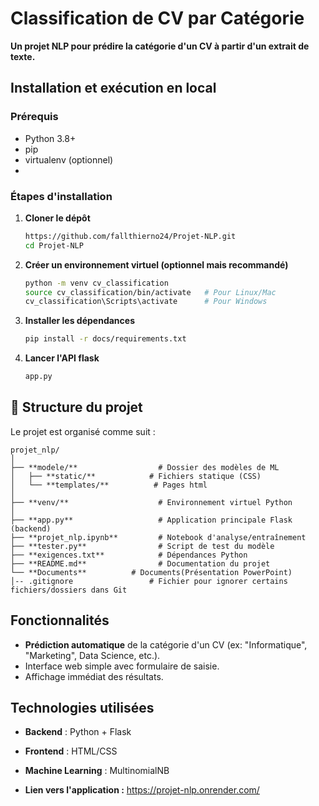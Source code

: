 # Classification de CV par Catégorie

**Un projet NLP pour prédire la catégorie d'un CV à partir d'un extrait de texte.**

## Installation et exécution en local

### Prérequis
- Python 3.8+
- pip
- virtualenv (optionnel)
- 
### Étapes d'installation

1. **Cloner le dépôt**
   ```sh
   https://github.com/fallthierno24/Projet-NLP.git
   cd Projet-NLP
   ```

2. **Créer un environnement virtuel (optionnel mais recommandé)**
   ```sh
   python -m venv cv_classification
   source cv_classification/bin/activate   # Pour Linux/Mac
   cv_classification\Scripts\activate      # Pour Windows
   ```

3. **Installer les dépendances**
   ```sh
   pip install -r docs/requirements.txt
   ```

4. **Lancer l'API flask**
   ```sh
   app.py
   ```

## 📂 Structure du projet 

Le projet est organisé comme suit :

```
projet_nlp/  
│  
├── **modele/**                  # Dossier des modèles de ML 
│   ├── **static/**            # Fichiers statique (CSS)  
│   └── **templates/**          # Pages html
│  
├── **venv/**                    # Environnement virtuel Python 
│  
├── **app.py**                   # Application principale Flask (backend)  
├── **projet_nlp.ipynb**         # Notebook d'analyse/entraînement  
├── **tester.py**                # Script de test du modèle  
├── **exigences.txt**            # Dépendances Python  
├── **README.md**                # Documentation du projet  
└── **Documents**          # Documents(Présentation PowerPoint)
│-- .gitignore                 # Fichier pour ignorer certains fichiers/dossiers dans Git

```

## Fonctionnalités
- **Prédiction automatique** de la catégorie d'un CV (ex: "Informatique", "Marketing", Data Science, etc.).
- Interface web simple avec formulaire de saisie.
- Affichage immédiat des résultats.

## Technologies utilisées
- **Backend** : Python + Flask
- **Frontend** : HTML/CSS
- **Machine Learning** : MultinomialNB


- **Lien vers l'application :**  https://projet-nlp.onrender.com/

